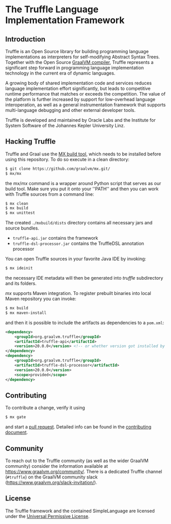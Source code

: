 # The Truffle Language Implementation Framework

## Introduction

Truffle is an Open Source library for building programming language implementations as interpreters for self-modifying Abstract Syntax Trees.
Together with the Open Source [GraalVM compiler](../compiler), Truffle represents a significant step
forward in programming language implementation technology in the current era of dynamic languages.

A growing  body of shared implementation code and services
reduces language implementation effort significantly, but leads to competitive runtime
performance that matches or exceeds the competition.  The value of the platform is further
increased by support for low-overhead language interoperation, as well as a general instrumentation
framework that supports multi-language debugging and other external developer tools.

Truffle is developed and maintained by Oracle Labs and the Institute for System
Software of the Johannes Kepler University Linz.


## Hacking Truffle

Truffle and Graal use the [MX build tool](https://github.com/graalvm/mx/),
which needs to be installed before using this repository. To do so execute
in a clean directory:

```bash
$ git clone https://github.com/graalvm/mx.git/
$ mx/mx
```

the mx/*mx* command is a wrapper around Python script that serves as our build tool.
Make sure you put it onto your ''PATH'' and then you can work with Truffle
sources from a command line:

```bash
$ mx clean
$ mx build
$ mx unittest
```

The created `./mxbuild/dists` directory contains all necessary jars and source bundles.

  - `truffle-api.jar` contains the framework
  - `truffle-dsl-processor.jar` contains the TruffleDSL annotation processor

You can open Truffle sources in your favorite Java IDE by invoking:

```bash
$ mx ideinit
```

the necessary IDE metadata will then be generated into *truffle* subdirectory
and its folders.

*mx* supports Maven integration. To register prebuilt binaries into local Maven
repository you can invoke:

```bash
$ mx build
$ mx maven-install
```

and then it is possible to include the artifacts as dependencies to a `pom.xml`:

```xml
<dependency>
    <groupId>org.graalvm.truffle</groupId>
    <artifactId>truffle-api</artifactId>
    <version>20.0.0</version> <!-- or whether version got installed by mx maven-install -->
</dependency>
<dependency>
    <groupId>org.graalvm.truffle</groupId>
    <artifactId>truffle-dsl-processor</artifactId>
    <version>20.0.0</version>
    <scope>provided</scope>
</dependency>
```

## Contributing

To contribute a change, verify it using

```bash
$ mx gate
```
and start a [pull request](https://help.github.com/articles/using-pull-requests/).
Detailed info can be found in the [contributing document](CONTRIBUTING.md).

## Community

To reach out to the Truffle community (as well as the wider GraalVM community) consider the information available at https://www.graalvm.org/community/.
There is a dedicated Truffle channel (`#truffle`) on the GraalVM community slack (https://www.graalvm.org/slack-invitation/).

## License

The Truffle framework and the contained SimpleLanguage are licensed under the [Universal Permissive License](LICENSE.md).
